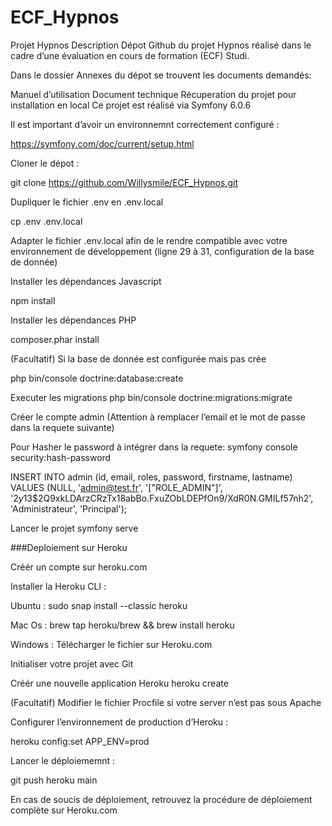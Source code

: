 # ECF_Hypnos
Projet Hypnos
Description
Dépot Github du projet Hypnos réalisé dans le cadre d’une évaluation en cours de formation (ECF) Studi.

Dans le dossier Annexes du dépot se trouvent les documents demandés:

Manuel d’utilisation
Document technique
Récuperation du projet pour installation en local
Ce projet est réalisé via Symfony 6.0.6

Il est important d’avoir un environnemnt correctement configuré :

https://symfony.com/doc/current/setup.html

Cloner le dépot :

git clone https://github.com/Willysmile/ECF_Hypnos.git

Dupliquer le fichier .env en .env.local

cp .env .env.local

Adapter le fichier .env.local afin de le rendre compatible avec votre environnement de développement (ligne 29 à 31, configuration de la base de donnée)

Installer les dépendances Javascript

npm install

Installer les dépendances PHP

composer.phar install

(Facultatif) Si la base de donnée est configurée mais pas crée

php bin/console doctrine:database:create

Executer les migrations php bin/console doctrine:migrations:migrate

Créer le compte admin (Attention à remplacer l’email et le mot de passe dans la requete suivante)

Pour Hasher le password à intégrer dans la requete: symfony console security:hash-password

INSERT INTO admin (id, email, roles, password, firstname, lastname) VALUES (NULL, 'admin@test.fr', '["ROLE_ADMIN"]', '$2y$13$2Q9xkLDArzCRzTx18abBo.FxuZObLDEPfOn9/XdR0N.GMILf57nh2', 'Administrateur', 'Principal');

Lancer le projet symfony serve

###Deploiement sur Heroku

Créér un compte sur heroku.com

Installer la Heroku CLI :

Ubuntu : sudo snap install --classic heroku

Mac Os : brew tap heroku/brew && brew install heroku

Windows : Télécharger le fichier sur Heroku.com

Initialiser votre projet avec Git

Créér une nouvelle application Heroku heroku create

(Facultatif) Modifier le fichier Procfile si votre server n’est pas sous Apache

Configurer l’environnement de production d’Heroku :

heroku config:set APP_ENV=prod

Lancer le déploiememnt :

git push heroku main

En cas de soucis de déploiement, retrouvez la procédure de déploiement complète sur Heroku.com